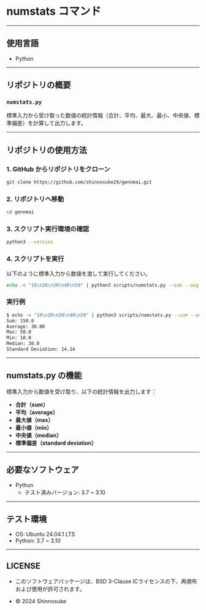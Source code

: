 # numstats コマンド

---

## 使用言語

- Python

---

## リポジトリの概要

### `numstats.py`

標準入力から受け取った数値の統計情報（合計、平均、最大、最小、中央値、標準偏差）を計算して出力します。

---

## リポジトリの使用方法

### 1. GitHub からリポジトリをクローン

```bash
git clone https://github.com/shinnosuke29/gennmai.git
```

### 2. リポジトリへ移動

```bash
cd gennmai
```

### 3. スクリプト実行環境の確認

```bash
python3 --version
```

### 4. スクリプトを実行

以下のように標準入力から数値を渡して実行してください。

```bash
echo -e "10\n20\n30\n40\n50" | python3 scripts/numstats.py --sum --avg --max --min --median --std
```
### 実行例

```bash
$ echo -e "10\n20\n30\n40\n50" | python3 scripts/numstats.py --sum --avg --max >
Sum: 150.0
Average: 30.00
Max: 50.0
Min: 10.0
Median: 30.0
Standard Deviation: 14.14
```

---

## numstats.py の機能

標準入力から数値を受け取り、以下の統計情報を出力します：

- **合計（sum）**
- **平均（average）**
- **最大値（max）**
- **最小値（min）**
- **中央値（median）**
- **標準偏差（standard deviation）**

---

## 必要なソフトウェア

- Python  
  - テスト済みバージョン: 3.7 ~ 3.10

---

## テスト環境

- OS: Ubuntu 24.04.1 LTS
- Python: 3.7 ~ 3.10

---

## LICENSE

- このソフトウェアパッケージは、BSD 3-Clause ICライセンスの下、再頒布および使用が許可されます。

- © 2024 Shinnosuke
